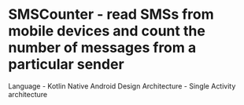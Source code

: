 # SMSCounter - read SMSs from mobile devices and count the number of messages from a particular sender

Language - Kotlin Native Android
Design Architecture - Single Activity architecture
